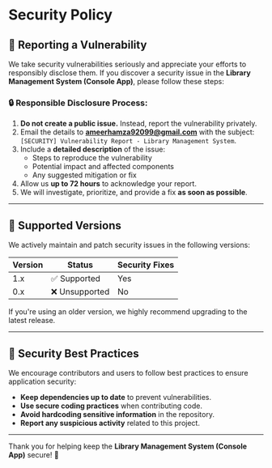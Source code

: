 # Security Policy

## 📌 Reporting a Vulnerability

We take security vulnerabilities seriously and appreciate your efforts to responsibly disclose them. If you discover a security issue in the **Library Management System (Console App)**, please follow these steps:

### 🔒 Responsible Disclosure Process:
1. **Do not create a public issue.** Instead, report the vulnerability privately.
2. Email the details to **ameerhamza92099@gmail.com** with the subject: `[SECURITY] Vulnerability Report - Library Management System`.
3. Include a **detailed description** of the issue:
   - Steps to reproduce the vulnerability
   - Potential impact and affected components
   - Any suggested mitigation or fix
4. Allow us **up to 72 hours** to acknowledge your report.
5. We will investigate, prioritize, and provide a fix **as soon as possible**.

---

## 🚀 Supported Versions
We actively maintain and patch security issues in the following versions:

| Version | Status        | Security Fixes |
|---------|--------------|----------------|
| 1.x     | ✅ Supported | Yes            |
| 0.x     | ❌ Unsupported | No            |

If you're using an older version, we highly recommend upgrading to the latest release.

---

## 🔐 Security Best Practices
We encourage contributors and users to follow best practices to ensure application security:
- **Keep dependencies up to date** to prevent vulnerabilities.
- **Use secure coding practices** when contributing code.
- **Avoid hardcoding sensitive information** in the repository.
- **Report any suspicious activity** related to this project.

---

Thank you for helping keep the **Library Management System (Console App)** secure! 🚀